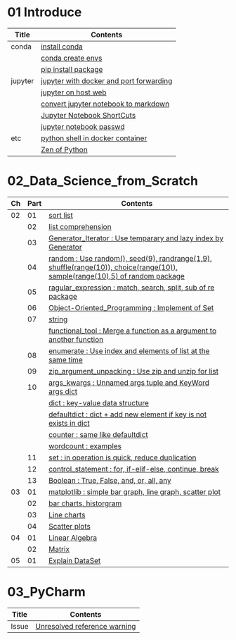 # 01 Introduce
| Title   | Contents                                                                                                                  |
|---------|---------------------------------------------------------------------------------------------------------------------------|
| conda   | [install conda](01_Install_and_Use_python2.7/01_conda/01_Install_anaconda.md)                                             |
|         | [conda create envs](01_Install_and_Use_python2.7/01_conda/02_conda_create_envs.md)                                        |
|         | [pip install package](01_Install_and_Use_python2.7/01_conda/03_pip_install_package.md)                                    |
| jupyter | [jupyter with docker and port forwarding](01_Install_and_Use_python2.7/02_jupyter/01_ipython_on_docker_host_web.md)       |
|         | [jupyter on host web](01_Install_and_Use_python2.7/02_jupyter/02_ipython_on_host_web.md)                                  |
|         | [convert jupyter notebook to markdown](01_Install_and_Use_python2.7/02_jupyter/03_convert_jupyter_notebook_to_markdown.md)|
|         | [Jupyter Notebook ShortCuts](01_Install_and_Use_python2.7/02_jupyter/04_Jupyter_notebook_shortcuts.md)                    |
|         | [jupyter notebook passwd](01_Install_and_Use_python2.7/02_jupyter/05_jupyter_notebook_passwd.md)                          |
| etc     | [python shell in docker container](01_Install_and_Use_python2.7/03_etc/03_python_shell_on_docker.md)                      |
|         | [Zen of Python](01_Install_and_Use_python2.7/03_etc/02_Zen_of_Python_English_Korean.md)                                   |

# 02_Data_Science_from_Scratch
| Ch | Part | Contents                                                                                                                                                                                      |
|----|------|-----------------------------------------------------------------------------------------------------------------------------------------------------------------------------------------------|
| 02 | 01   | [sort list](02_Data_Science_from_Scratch/02_Ch/02.02.01_sort.md)                                                                                                                              |
|    | 02   | [list comprehension](02_Data_Science_from_Scratch/02_Ch/02.02.02_list_comprehension.md)                                                                                                       |
|    | 03   | [Generator_Iterator : Use temparary and lazy index by Generator](02_Data_Science_from_Scratch/02_Ch/02.02.03_Generator_Iterator.md)                                                           |
|    | 04   | [random : Use random(), seed(9), randrange(1,9), shuffle(range(10)), choice(range(10)), sample(range(10),5) of random package](02_Data_Science_from_Scratch/02_Ch/02.02.04_random_numbers.md) |
|    | 05   | [ragular_expression : match, search, split, sub of re package](02_Data_Science_from_Scratch/02_Ch/02.02.05_regular_expression.md)                                                             |
|    | 06   | [Object-Oriented_Programming : Implement of Set](02_Data_Science_from_Scratch/02_Ch/02.02.06_object-oriented_programming.md)                                                                  |
|    | 07   | [string](02_Data_Science_from_Scratch/02_Ch/02.01.07_string.md)                                                                                                                               |
|    |      | [functional_tool : Merge a function as a argument to another function](02_Data_Science_from_Scratch/02_Ch/02.02.07_functional_tool.md)                                                        |
|    | 08   | [enumerate : Use index and elements of list at the same time](02_Data_Science_from_Scratch/02_Ch/02.02.08_enumerate.md)                                                                       |
|    | 09   | [zip_argument_unpacking : Use zip and unzip for list](02_Data_Science_from_Scratch/02_Ch/02.02.09_zip_argument_unpacking.ipynb)                                                               |
|    | 10   | [args_kwargs : Unnamed args tuple and KeyWord args dict](02_Data_Science_from_Scratch/02_Ch/02.02.10_args_kwargs.ipynb)                                                                       |
|    |      | [dict : key-value data structure](02_Data_Science_from_Scratch/02_Ch/02.01.10_dict.md)                                                                                                        |
|    |      | [defaultdict : dict + add new element if key is not exists in dict](02_Data_Science_from_Scratch/02_Ch/02.01.10_defaultdict.md)                                                               |
|    |      | [counter : same like defaultdict](02_Data_Science_from_Scratch/02_Ch/02.01.10_Counter.md)                                                                                                     |
|    |      | [wordcount : examples](02_Data_Science_from_Scratch/02_Ch/02.01.10_wordcount_examples.md)                                                                                                     |
|    | 11   | [set : in operation is quick, reduce duplication](02_Data_Science_from_Scratch/02_Ch/02.01.11_set.md)                                                                                         |
|    | 12   | [control_statement : for, if-elif-else, continue, break](02_Data_Science_from_Scratch/02_Ch/02.01.12_control_statement.md)                                                                    |
|    | 13   | [Boolean : True, False, and, or, all, any](02_Data_Science_from_Scratch/02_Ch/02.01.13_Boolean.md)                                                                                            |
| 03 | 01   | [matplotlib : simple bar graph, line graph, scatter plot](02_Data_Science_from_Scratch/03_Ch/03.01_matplotlib.ipynb)                                                                          |
|    | 02   | [bar charts, historgram](02_Data_Science_from_Scratch/03_Ch/03.02_bar_charts.ipynb)                                                                                                           |
|    | 03   | [Line charts](02_Data_Science_from_Scratch/03_Ch/03.03_line_charts.ipynb)                                                                                                                     |
|    | 04   | [Scatter plots](02_Data_Science_from_Scratch/03_Ch/03.04_scatter_plots.ipynb)                                                                                                                 |
| 04 | 01   | [Linear Algebra](02_Data_Science_from_Scratch/04_Ch/04.01_Linear_Algebra.ipynb)                                                                                                               |
|    | 02   | [Matrix](02_Data_Science_from_Scratch/04_Ch/04.02_Matrix.ipynb)                                                                                                                               |
| 05 | 01   | [Explain DataSet](02_Data_Science_from_Scratch/05_Ch/05.01_Explain_DataSet.ipynb)                                                                                                             |

# 03_PyCharm
| Title | Contents                                                                      |
|-------|-------------------------------------------------------------------------------|
| Issue | [Unresolved reference warning](03_PyCharm/01_unresolved_reference_warning.md) |
